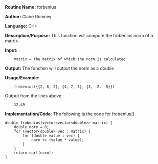 **Routine Name:**       forbenius

**Author:** Claire Romney

**Language:** C++

**Description/Purpose:** This function will compute the frobenius norm of a matrix

**Input:** 
        
        matrix = the matrix of which the norm is calculated
        
        
**Output:** The function will output the norm as a double

**Usage/Example:**

        frobenius({{2, 6, 2}, {4, 7, 3}, {3, -2, -5}})
       
Output from the lines above:

        12.49
  
**Implementation/Code:** The following is the code for frobenius()

    double frobenius(vector<vector<double>> matrix) {
	    double norm = 0;
	    for (vector<double> vec : matrix) {
		    for (double value : vec) {
			    norm += (value * value);
		    }
	    }
	    return sqrt(norm);
    }
